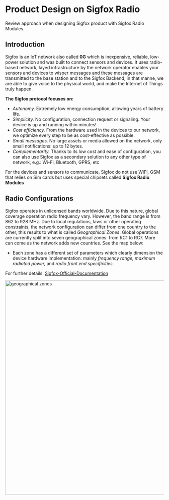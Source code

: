 # Product Design on Sigfox Radio
 Review approach when designing Sigfox product with Sigfox Radio Modules. 

 ## Introduction 

Sigfox is an IoT network also called **0G** which is inexpensive, reliable, low-power solution and was built to connect sensors and devices. It uses radio-based network, layed infrastructure by the network operator enables your sensors and devices to wisper messages and these messages are transmitted to the base station and to the Sigfox Backend, in that manne, we are able to give voice to the physical world, and make the Internet of Things truly happen.

**The Sigfox protocol focuses on:** 

- *Autonomy.* Extremely low energy consumption, allowing years of battery life.
- *Simplicity.* No configuration, connection request or signaling. Your device is up and running within minutes!
- *Cost efficiency.* From the hardware used in the devices to our network, we optimize every step to be as cost-effective as possible.
- *Small messages.* No large assets or media allowed on the network, only small notifications: up to 12 bytes.
- *Complementarity.* Thanks to its low cost and ease of configuration, you can also use Sigfox as a secondary solution to any other type of network, e.g.: Wi-Fi, Bluetooth, GPRS, etc

For the devices and sensors to communicate, Sigfox do not use WiFi, GSM that relies on Sim cards but uses special chipsets called **Sigfox Radio Modules** 

## Radio Configurations 
Sigfox operates in unlicensed bands worldwide. Due to this nature, global coverage operation radio frequency vary. However, the band range is from 862 to 928 MHz. Due to local regulations, laws or other operating constraints, the network configuration can differ from one country to the other, this results to what is called *Geographical Zones*. Global operations are currently split into seven geographical zones: from RC1 to RC7. More can come as the network adds new countries.
See the map below:

- Each zone has a different set of parameters which clearly dimension the device hardware implementation: mainly *frequency range,* *maximum radiated power,* and *radio front end specificities*

For further details: [Sigfox-Official-Documentation](https://build.sigfox.com/sigfox-radio-configurations-rc)

<img width="679" alt="geographical zones" src="https://user-images.githubusercontent.com/55284959/219023358-625a884d-6a31-4aad-bdc3-aecbc9fceef2.png">



